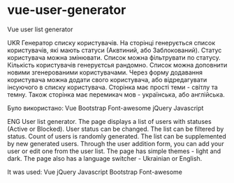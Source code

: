 # vue-user-generator
Vue user list generator

UKR
Генератор списку користувачів.
На сторінці генерується список користувачів, які мають статуси (Аквтиний, або Заблокований). Статус користувача можна змінювати. Список можна фільтрувати по статусу. Кількість користувачів генеруєтсья рандомно. Список можна доповнити новими згенерованими користувачами.
Через форму додавання користувача можна додати свого користувача, або відредагувати інсуючого в списку користувача.
Сторінка має прості теми - світлу та темну.
Також сторінка має перемикач мов - українська, або англійська.

Було використано:
Vue
Bootstrap
Font-awesome
jQuery
Javascript

ENG
User list generator.
The page displays a list of users with statuses (Active or Blocked). User status can be changed. The list can be filtered by status. Count of users is randomly generated. The list can be supplemented by new generated users.
Through the user addition form, you can add your user or edit one from the user list.
The page has simple themes - light and dark.
The page also has a language switcher - Ukrainian or English.

It was used:
Vue
jQuery
Javascript
Bootstrap
Font-awesome
